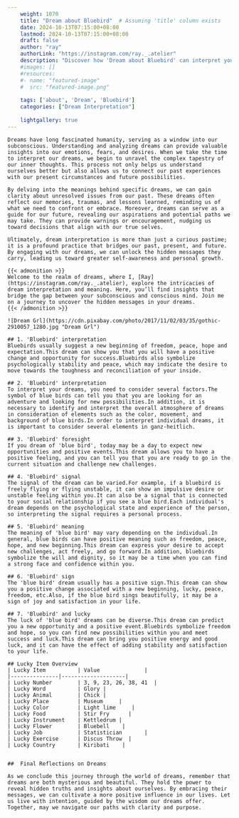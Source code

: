 ```yaml
---
    weight: 1070
    title: "Dream about Bluebird"  # Assuming 'title' column exists
    date: 2024-10-13T07:15:00+08:00
    lastmod: 2024-10-13T07:15:00+08:00
    draft: false
    author: "ray"
    authorLink: "https://instagram.com/ray._.atelier"
    description: "Discover how 'Dream about Bluebird' can interpret your future and uncover its significant meanings in your life."
    #images: []
    #resources:
    #- name: "featured-image"
    #  src: "featured-image.png"
    
    tags: ['about', 'Dream', 'Bluebird']
    categories: ["Dream Interpretation"]
    
    lightgallery: true
---
```

    
    Dreams have long fascinated humanity, serving as a window into our subconscious. Understanding and analyzing dreams can provide valuable insights into our emotions, fears, and desires. When we take the time to interpret our dreams, we begin to unravel the complex tapestry of our inner thoughts. This process not only helps us understand ourselves better but also allows us to connect our past experiences with our present circumstances and future possibilities.
    
    By delving into the meanings behind specific dreams, we can gain clarity about unresolved issues from our past. These dreams often reflect our memories, traumas, and lessons learned, reminding us of what we need to confront or embrace. Moreover, dreams can serve as a guide for our future, revealing our aspirations and potential paths we may take. They can provide warnings or encouragement, nudging us toward decisions that align with our true selves.
    
    Ultimately, dream interpretation is more than just a curious pastime; it is a profound practice that bridges our past, present, and future. By engaging with our dreams, we can unlock the hidden messages they carry, leading us toward greater self-awareness and personal growth.
    
    {{< admonition >}}
    Welcome to the realm of dreams, where I, [Ray](https://instagram.com/ray._.atelier), explore the intricacies of dream interpretation and meaning. Here, you’ll find insights that bridge the gap between your subconscious and conscious mind. Join me on a journey to uncover the hidden messages in your dreams.
    {{< /admonition >}}
    
    ![Dream Grl](https://cdn.pixabay.com/photo/2017/11/02/03/35/gothic-2910057_1280.jpg "Dream Grl")
    
    ## 1. 'Bluebird' interpretation
    Bluebirds usually suggest a new beginning of freedom, peace, hope and expectation.This dream can show you that you will have a positive change and opportunity for success.Bluebirds also symbolize psychologically stability and peace, which may indicate the desire to move towards the toughness and reconciliation of your inside.
    
    ## 2. 'Bluebird' interpretation
    To interpret your dreams, you need to consider several factors.The symbol of blue birds can tell you that you are looking for an adventure and looking for new possibilities.In addition, it is necessary to identify and interpret the overall atmosphere of dreams in consideration of elements such as the color, movement, and background of blue birds.In order to interpret individual dreams, it is important to consider several elements in ganz-heitlich.
    
    ## 3. 'Bluebird' foresight
    If you dream of 'blue bird', today may be a day to expect new opportunities and positive events.This dream allows you to have a positive feeling, and you can tell you that you are ready to go in the current situation and challenge new challenges.
    
    ## 4. 'Bluebird' signal
    The signal of the dream can be varied.For example, if a bluebird is freely flying or flying unstable, it can show an impulsive desire or unstable feeling within you.It can also be a signal that is connected to your social relationship if you see a blue bird.Each individual's dream depends on the psychological state and experience of the person, so interpreting the signal requires a personal process.
    
    ## 5. 'Bluebird' meaning
    The meaning of 'blue bird' may vary depending on the individual.In general, blue birds can have positive meaning such as freedom, peace, hope, and new beginning.This dream can express your desire to accept new challenges, act freely, and go forward.In addition, bluebirds symbolize the will and dignity, so it may be a time when you can find a strong face and confidence within you.
    
    ## 6. 'Bluebird' sign
    The 'blue bird' dream usually has a positive sign.This dream can show you a positive change associated with a new beginning, lucky, peace, freedom, etc.Also, if the blue bird sings beautifully, it may be a sign of joy and satisfaction in your life.
    
    ## 7. 'Bluebird' and lucky
    The luck of 'blue bird' dreams can be diverse.This dream can predict you a new opportunity and a positive event.Bluebirds symbolize freedom and hope, so you can find new possibilities within you and meet success and luck.This dream can bring you positive energy and good luck, and it can have the effect of adding stability and satisfaction to your life.
    
    ## Lucky Item Overview
    | Lucky Item          | Value              |
    |---------------|--------------------|
    | Lucky Number        | 3, 9, 23, 26, 38, 41  |
    | Lucky Word          | Glory |
    | Lucky Animal        | Chick |
    | Lucky Place         | Museum     |
    | Lucky Color         | Light lime     |
    | Lucky Food          | Stir Fry      |
    | Lucky Instrument    | Kettledrum |
    | Lucky Flower        | Bluebell    |
    | Lucky Job           | Statistician       |
    | Lucky Exercise      | Discus Throw  |
    | Lucky Country       | Kiribati    |
    
    
    ##  Final Reflections on Dreams
    
    As we conclude this journey through the world of dreams, remember that dreams are both mysterious and beautiful. They hold the power to reveal hidden truths and insights about ourselves. By embracing their messages, we can cultivate a more positive influence in our lives. Let us live with intention, guided by the wisdom our dreams offer. Together, may we navigate our paths with clarity and purpose.
    